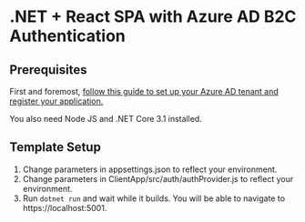 # .NET + React SPA with Azure AD B2C Authentication

## Prerequisites

First and foremost, [follow this guide to set up your
Azure AD tenant and register your application.](https://docs.microsoft.com/en-us/azure/active-directory-b2c/tutorial-create-tenant)

You also need Node JS and .NET Core 3.1 installed.

## Template Setup

1. Change parameters in appsettings.json to reflect your environment.
2. Change parameters in ClientApp/src/auth/authProvider.js to reflect your environment.
3. Run `dotnet run` and wait while it builds. You will be able to navigate to https://localhost:5001.